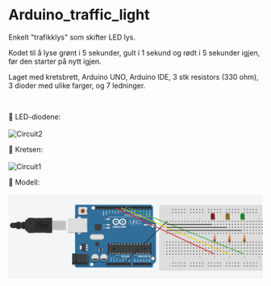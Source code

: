 # Arduino_traffic_light
Enkelt "trafikklys" som skifter LED lys.

Kodet til å lyse grønt i 5 sekunder, gult i 1 sekund og rødt i 5 sekunder igjen, før den starter på nytt igjen.

Laget med kretsbrett, Arduino UNO, Arduino IDE, 3 stk resistors (330 ohm), 3 dioder med ulike farger, og 7 ledninger.

<br>

📌 LED-diodene:
<br><br>
![Circuit2](https://github.com/h669798/Arduino_traffic_light/blob/main/Other/Circuit2.gif)


📌 Kretsen:
<br><br>
![Circuit1](https://github.com/h669798/Arduino_traffic_light/blob/main/Other/Circuit1.gif)


📌 Modell:
<br><br>
![TinkerCAD](https://github.com/h669798/Arduino_traffic_light/blob/main/Other/TinkerCAD.png)
